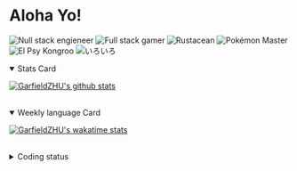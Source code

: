 # Aloha Yo!

![Null stack engieneer](https://img.shields.io/badge/-Null_stack_engineer-a890f0)
![Full stack gamer](https://img.shields.io/badge/-Full_stack_gamer-78c850)
![Rustacean](https://img.shields.io/badge/-Rustacean-f74c00)
![Pokémon Master](https://img.shields.io/badge/-Pokémon_Master-f8d030)
![El Psy Kongroo](https://img.shields.io/badge/-El_Psy_Kongroo-6890f0)
![いろいろ](https://img.shields.io/badge/-いろいろ-f85888)


<details open>
<summary>Stats Card</summary>
 
[![GarfieldZHU's github stats](https://github-readme-stats.vercel.app/api?username=GarfieldZHU&show_icons=true&theme=tokyonight)](https://github.com/anuraghazra/github-readme-stats)
 
</details>

<br/>

<details open>
<summary>Weekly language Card</summary>
 
[![GarfieldZHU's wakatime stats](https://github-readme-stats.vercel.app/api/wakatime?username=AlohaYo&theme=nightowl&layout=compact)](https://github.com/GarfieldZHU/GarfieldZHU)


<br/>

</details>

<details>

<summary>Coding status</summary>

<br/>

<!--START_SECTION:waka-->
**🐱 My Github Data** 

> 🏆 358 Contributions in the Year 2021
 > 
> 📦 484.2 kB Used in Github's Storage 
 > 
> 🚫 Not Opted to Hire
 > 
> 📜 59 Public Repositories 
 > 
> 🔑 33 Private Repositories  
 > 
**I'm a Night 🦉** 

```text
🌞 Morning    64 commits     ██░░░░░░░░░░░░░░░░░░░░░░░   10.03% 
🌆 Daytime    172 commits    ██████░░░░░░░░░░░░░░░░░░░   26.96% 
🌃 Evening    277 commits    ██████████░░░░░░░░░░░░░░░   43.42% 
🌙 Night      125 commits    █████░░░░░░░░░░░░░░░░░░░░   19.59%

```


📊 **This Week I Spent My Time On** 

```text
💬 Programming Languages: 
TypeScript               12 hrs 53 mins      █████████████████████░░░░   86.09% 
JSON                     57 mins             █░░░░░░░░░░░░░░░░░░░░░░░░   6.45% 
JavaScript               29 mins             ░░░░░░░░░░░░░░░░░░░░░░░░░   3.3% 
Other                    18 mins             ░░░░░░░░░░░░░░░░░░░░░░░░░   2.01% 
Java                     17 mins             ░░░░░░░░░░░░░░░░░░░░░░░░░   1.92%

🔥 Editors: 
VS Code                  14 hrs 41 mins      ████████████████████████░   98.08% 
IntelliJ                 17 mins             ░░░░░░░░░░░░░░░░░░░░░░░░░   1.92%

💻 Operating System: 
Mac                      14 hrs 41 mins      ████████████████████████░   98.08% 
Windows                  17 mins             ░░░░░░░░░░░░░░░░░░░░░░░░░   1.92%

```


 Last Updated on 19/06/2021
<!--END_SECTION:waka-->

</details>
